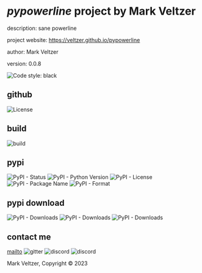 # *pypowerline* project by Mark Veltzer

description: sane powerline

project website: https://veltzer.github.io/pypowerline

author: Mark Veltzer

version: 0.0.8

![Code style: black](https://img.shields.io/badge/code%20style-black-000000.svg)

## github

![License](https://img.shields.io/github/license/veltzer/pytconf)

## build

![build](https://github.com/veltzer/pypowerline/workflows/build/badge.svg)

## pypi

![PyPI - Status](https://img.shields.io/pypi/status/pypowerline)
![PyPI - Python Version](https://img.shields.io/pypi/pyversions/pypowerline)
![PyPI - License](https://img.shields.io/pypi/l/pypowerline)
![PyPI - Package Name](https://img.shields.io/pypi/v/pypowerline)
![PyPI - Format](https://img.shields.io/pypi/format/pypowerline)

## pypi download

![PyPI - Downloads](https://img.shields.io/pypi/dd/pypowerline)
![PyPI - Downloads](https://img.shields.io/pypi/dw/pypowerline)
![PyPI - Downloads](https://img.shields.io/pypi/dm/pypowerline)



## contact me
[mailto](mailto:mark.veltzer@gmail.com)
![gitter](https://img.shields.io/gitter/room/veltzer/mark.veltzer)
![discord](https://img.shields.io/discord/719336281624281119)
![discord](https://img.shields.io/discord/719336282194444302)

Mark Veltzer, Copyright © 2023
